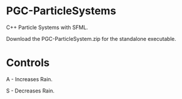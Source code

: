 # PGC-ParticleSystems
C++ Particle Systems with SFML.

Download the PGC-ParticleSystem.zip for the standalone executable.

# Controls
A - Increases Rain.

S - Decreases Rain.
